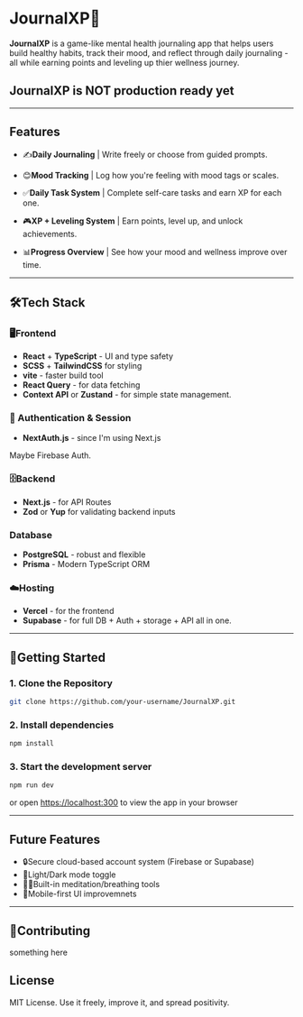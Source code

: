 # JournalXP🧠

**JournalXP** is a game-like mental health journaling app that helps users build healthy habits, track their mood, and reflect through daily journaling - all while earning points and leveling up thier wellness journey.

## JournalXP is NOT production ready yet

---

## Features

- ✍️**Daily Journaling** | Write freely or choose from guided prompts.

- 😊**Mood Tracking** | Log how you're feeling with mood tags or scales.

- ✅**Daily Task System** | Complete self-care tasks and earn XP for each one.

- 🎮**XP + Leveling System** | Earn points, level up, and unlock achievements.

- 📊**Progress Overview** | See how your mood and wellness improve over time.

---

## 🛠️Tech Stack

### 🖥️Frontend

- **React** + **TypeScript** - UI and type safety
- **SCSS** + **TailwindCSS** for styling
- **vite** - faster build tool
- **React Query** - for data fetching
- **Context API** or **Zustand** - for simple state management.

### 🔐 Authentication & Session

- **NextAuth.js** - since I'm using Next.js

Maybe Firebase Auth.

### 🗄️Backend

- **Next.js** - for API Routes
- **Zod** or **Yup** for validating backend inputs

### Database

- **PostgreSQL** - robust and flexible
- **Prisma** - Modern TypeScript ORM

### ☁️Hosting

- **Vercel** - for the frontend
- **Supabase** - for full DB + Auth + storage + API all in one.

---

## 🚀Getting Started

### 1. Clone the Repository

```bash
git clone https://github.com/your-username/JournalXP.git
```

### 2. Install dependencies

```bash
npm install
```

### 3. Start the development server

```bash
npm run dev
```

or open <https://localhost:300> to view the app in your browser

---

## Future Features

- 🔒Secure cloud-based account system (Firebase or Supabase)
- 🌙Light/Dark mode toggle
- 🧘‍♀️Built-in meditation/breathing tools
- 📱Mobile-first UI improvemnets

---

## 🙌Contributing

something here

## License

MIT License. Use it freely, improve it, and spread positivity.

